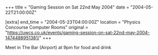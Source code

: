 +++
title = "Gaming Session on Sat 22nd May 2004"
date = "2004-05-22T21:00:00Z"

[extra]
end_time = "2004-05-23T04:00:00Z"
location = "Physics Concourse Computer Rooms"
original = "https://uwcs.co.uk/events/gaming-session-on-sat-22nd-may-2004-1474488951381/"
+++

Meet in The Bar (Airport) at 9pm for food and drink

